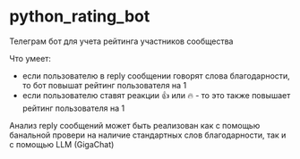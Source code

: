 # python_rating_bot
Телеграм бот для учета рейтинга участников сообщества

Что умеет:
- если пользователю в reply сообщении говорят слова благодарности, то бот повышат рейтинг пользователя на 1
- если пользователю ставят реакции 👍 или 🔥 - то это также повышает рейтинг пользователя на 1

Анализ reply cообщений может быть реализован как с помощью банальной провери на наличие стандартных слов благодарности, так и с помощью LLM (GigaChat)
